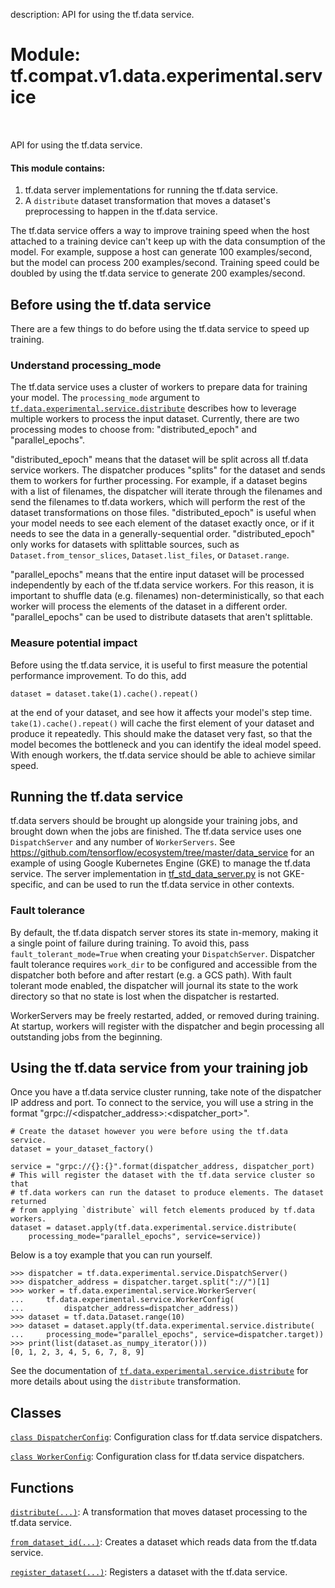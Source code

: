 description: API for using the tf.data service.

<div itemscope itemtype="http://developers.google.com/ReferenceObject">
<meta itemprop="name" content="tf.compat.v1.data.experimental.service" />
<meta itemprop="path" content="Stable" />
</div>

# Module: tf.compat.v1.data.experimental.service

<!-- Insert buttons and diff -->

<table class="tfo-notebook-buttons tfo-api nocontent" align="left">

</table>



API for using the tf.data service.



#### This module contains:



1. tf.data server implementations for running the tf.data service.
2. A `distribute` dataset transformation that moves a dataset's preprocessing
   to happen in the tf.data service.

The tf.data service offers a way to improve training speed when the host
attached to a training device can't keep up with the data consumption of the
model. For example, suppose a host can generate 100 examples/second, but the
model can process 200 examples/second. Training speed could be doubled by using
the tf.data service to generate 200 examples/second.

## Before using the tf.data service

There are a few things to do before using the tf.data service to speed up
training.

### Understand processing_mode

The tf.data service uses a cluster of workers to prepare data for training your
model. The `processing_mode` argument to
<a href="../../../../../tf/data/experimental/service/distribute.md"><code>tf.data.experimental.service.distribute</code></a> describes how to leverage multiple
workers to process the input dataset. Currently, there are two processing modes
to choose from: "distributed_epoch" and "parallel_epochs".

"distributed_epoch" means that the dataset will be split across all tf.data
service workers. The dispatcher produces "splits" for the dataset and sends them
to workers for further processing. For example, if a dataset begins with a list
of filenames, the dispatcher will iterate through the filenames and send the
filenames to tf.data workers, which will perform the rest of the dataset
transformations on those files. "distributed_epoch" is useful when your model
needs to see each element of the dataset exactly once, or if it needs to see the
data in a generally-sequential order. "distributed_epoch" only works for
datasets with splittable sources, such as `Dataset.from_tensor_slices`,
`Dataset.list_files`, or `Dataset.range`.

"parallel_epochs" means that the entire input dataset will be processed
independently by each of the tf.data service workers. For this
reason, it is important to shuffle data (e.g. filenames) non-deterministically,
so that each worker will process the elements of the dataset in a different
order. "parallel_epochs" can be used to distribute datasets that aren't
splittable.

### Measure potential impact

Before using the tf.data service, it is useful to first measure the potential
performance improvement. To do this, add

```
dataset = dataset.take(1).cache().repeat()
```

at the end of your dataset, and see how it affects your model's step time.
`take(1).cache().repeat()` will cache the first element of your dataset and
produce it repeatedly. This should make the dataset very fast, so that the model
becomes the bottleneck and you can identify the ideal model speed. With enough
workers, the tf.data service should be able to achieve similar speed.

## Running the tf.data service

tf.data servers should be brought up alongside your training jobs, and brought
down when the jobs are finished. The tf.data service uses one `DispatchServer`
and any number of `WorkerServers`. See
https://github.com/tensorflow/ecosystem/tree/master/data_service for an example
of using Google Kubernetes Engine (GKE) to manage the tf.data service. The
server implementation in
[tf_std_data_server.py](https://github.com/tensorflow/ecosystem/blob/master/data_service/tf_std_data_server.py)
is not GKE-specific, and can be used to run the tf.data service in other
contexts.

### Fault tolerance

By default, the tf.data dispatch server stores its state in-memory, making it a
single point of failure during training. To avoid this, pass
`fault_tolerant_mode=True` when creating your `DispatchServer`. Dispatcher
fault tolerance requires `work_dir` to be configured and accessible from the
dispatcher both before and after restart (e.g. a GCS path). With fault tolerant
mode enabled, the dispatcher will journal its state to the work directory so
that no state is lost when the dispatcher is restarted.

WorkerServers may be freely restarted, added, or removed during training. At
startup, workers will register with the dispatcher and begin processing all
outstanding jobs from the beginning.

## Using the tf.data service from your training job

Once you have a tf.data service cluster running, take note of the dispatcher IP
address and port. To connect to the service, you will use a string in the format
"grpc://<dispatcher_address>:<dispatcher_port>".

```
# Create the dataset however you were before using the tf.data service.
dataset = your_dataset_factory()

service = "grpc://{}:{}".format(dispatcher_address, dispatcher_port)
# This will register the dataset with the tf.data service cluster so that
# tf.data workers can run the dataset to produce elements. The dataset returned
# from applying `distribute` will fetch elements produced by tf.data workers.
dataset = dataset.apply(tf.data.experimental.service.distribute(
    processing_mode="parallel_epochs", service=service))
```

Below is a toy example that you can run yourself.

```
>>> dispatcher = tf.data.experimental.service.DispatchServer()
>>> dispatcher_address = dispatcher.target.split("://")[1]
>>> worker = tf.data.experimental.service.WorkerServer(
...     tf.data.experimental.service.WorkerConfig(
...         dispatcher_address=dispatcher_address))
>>> dataset = tf.data.Dataset.range(10)
>>> dataset = dataset.apply(tf.data.experimental.service.distribute(
...     processing_mode="parallel_epochs", service=dispatcher.target))
>>> print(list(dataset.as_numpy_iterator()))
[0, 1, 2, 3, 4, 5, 6, 7, 8, 9]
```

See the documentation of <a href="../../../../../tf/data/experimental/service/distribute.md"><code>tf.data.experimental.service.distribute</code></a> for more
details about using the `distribute` transformation.

## Classes

[`class DispatcherConfig`](../../../../../tf/data/experimental/service/DispatcherConfig.md): Configuration class for tf.data service dispatchers.

[`class WorkerConfig`](../../../../../tf/data/experimental/service/WorkerConfig.md): Configuration class for tf.data service dispatchers.

## Functions

[`distribute(...)`](../../../../../tf/data/experimental/service/distribute.md): A transformation that moves dataset processing to the tf.data service.

[`from_dataset_id(...)`](../../../../../tf/data/experimental/service/from_dataset_id.md): Creates a dataset which reads data from the tf.data service.

[`register_dataset(...)`](../../../../../tf/data/experimental/service/register_dataset.md): Registers a dataset with the tf.data service.

